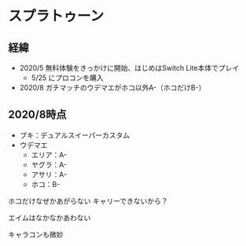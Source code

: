 # スプラトゥーン

## 経緯

- 2020/5 無料体験をきっかけに開始、はじめはSwitch Lite本体でプレイ
   - 5/25 にプロコンを購入
- 2020/8 ガチマッチのウデマエがホコ以外A-（ホコだけB-）

## 2020/8時点

- ブキ：デュアルスイーパーカスタム
- ウデマエ
  - エリア：A-
  - ヤグラ：A-
  - アサリ：A-
  - ホコ：B-

ホコだけなぜかあがらない
キャリーできないから？

エイムはなかなかあわない

キャラコンも微妙

